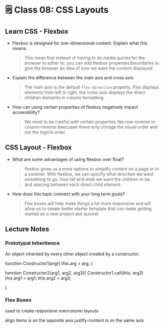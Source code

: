 # 🗒️ Class 08: CSS Layouts

## Learn CSS - Flexbox

- Flexbox is designed for one-dimensional content. Explain what this means.

    > This mean that instead of having to do media quiries for the browser to adher to, you can add flexbox properties/boundaries to give the browser an idea of how we want the content displayed

- Explain the difference between the main axis and cross axis.

    > The main axis is the default `flex-direction` property. Flex displays elements from left to right. the cross axis displays the direct children elements in column formatting.

- How can using certain properties of flexbox negatively impact accessibility?

    > We need to be careful with certain properties like row-reverse or column-reverse beecuase these only chnage the visual order and not the logicla order.

## CSS Layout - Flexbox

- What are some advantages of using flexbox over float?

    > flexbox gives us a more options to simplify content on a page or in a continer. With flexbox, we can specify what direction we want something to go, how tall and wide we want the children to be, and spacing between each direct child element.

- How does this topic connect with your long term goals?

    > Flex boxes will help make things a lot more responsive and will allow us to create better starter template that can make getting started on a new project alot quicker.

## Lecture Notes 

### Prototypal Inheritence

An object inherited by every other object created by a constructor.

function Constructor1(arg){
    this.arg = arg;
}

function Constructor2(arg1, arg2, arg3){
    Constructor1.call(this, arg3)
    this.arg1 = arg1;
    this.arg2 = arg2;

}

### Flex Boxes

used to create responsive row/column layouts

align items is on the opposite axis
justify-content is on the same axis